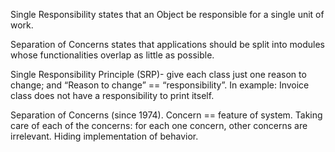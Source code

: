 Single Responsibility states that an Object be responsible for a single unit of work.

Separation of Concerns states that applications should be split into modules whose functionalities overlap as little as possible.

Single Responsibility Principle (SRP)- give each class just one reason to change; and “Reason to change” == “responsibility”. In example: Invoice class does not have a responsibility to print itself.

Separation of Concerns (since 1974). Concern == feature of system. Taking care of each of the concerns: for each one concern, other concerns are irrelevant. Hiding implementation of behavior.